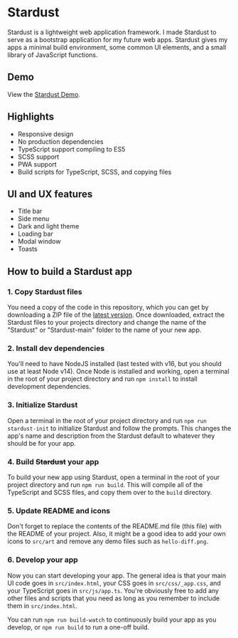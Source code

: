 # Stardust
Stardust is a lightweight web application framework. I made Stardust to serve as a bootstrap application for my future web apps. Stardust gives my apps a minimal build environment, some common UI elements, and a small library of JavaScript functions.

## Demo
View the [Stardust Demo](https://jdgregson.github.io/Stardust/).

## Highlights
- Responsive design
- No production dependencies
- TypeScript support compiling to ES5
- SCSS support
- PWA support
- Build scripts for TypeScript, SCSS, and copying files

## UI and UX features
- Title bar
- Side menu
- Dark and light theme
- Loading bar
- Modal window
- Toasts

## How to build a Stardust app

### 1. Copy Stardust files
You need a copy of the code in this repository, which you can get by downloading a ZIP file of the [latest version](https://github.com/jdgregson/Stardust/archive/refs/heads/main.zip). Once downloaded, extract the Stardust files to your projects directory and change the name of the "Stardust" or "Stardust-main" folder to the name of your new app.

### 2. Install dev dependencies
You'll need to have NodeJS installed (last tested with v16, but you should use at least Node v14). Once Node is installed and working, open a terminal in the root of your project directory and run `npm install` to install development dependencies.

### 3. Initialize Stardust
Open a terminal in the root of your project directory and run `npm run stardust-init` to initialize Stardust and follow the prompts. This changes the app's name and description from the Stardust default to whatever they should be for your app.

### 4. Build ~~Stardust~~ your app
To build your new app using Stardust, open a terminal in the root of your project directory and run `npm run build`. This will compile all of the TypeScript and SCSS files, and copy them over to the `build` directory.

### 5. Update README and icons
Don't forget to replace the contents of the README.md file (this file) with the README of your project. Also, it might be a good idea to add your own icons to `src/art` and remove any demo files such as `hello-diff.png`.

### 6. Develop your app
Now you can start developing your app. The general idea is that your main UI code goes in `src/index.html`, your CSS goes in `src/css/_app.css`, and your TypeScript goes in `src/js/app.ts`. You're obviously free to add any other files and scripts that you need as long as you remember to include them in `src/index.html`.

You can run `npm run build-watch` to continuously build your app as you develop, or `npm run build` to run a one-off build.
